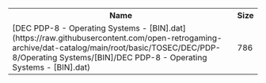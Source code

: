 <table>
<tr><th>Name</th><th>Size</th></tr>
<tr><td>[DEC PDP-8 - Operating Systems - [BIN].dat](https://raw.githubusercontent.com/open-retrogaming-archive/dat-catalog/main/root/basic/TOSEC/DEC/PDP-8/Operating Systems/[BIN]/DEC PDP-8 - Operating Systems - [BIN].dat)</td><td>786</td></tr>
</table>
